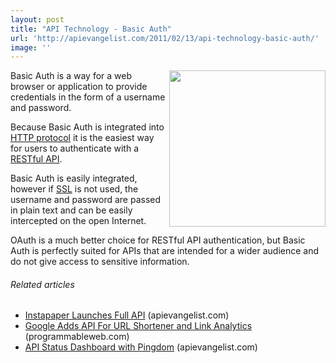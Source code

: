 ```yaml
---
layout: post
title: "API Technology - Basic Auth"
url: 'http://apievangelist.com/2011/02/13/api-technology-basic-auth/'
image: ''
---
```


<img class="c1" src="http://kinlane-productions.s3.amazonaws.com/basic-auth.png" alt="" width="250" align="right" />Basic Auth is a way for a web browser or application to provide credentials in the form of a username and password.

Because Basic Auth is integrated into [HTTP protocol][1] it is the easiest way for users to authenticate with a [RESTful API][2].

Basic Auth is easily integrated, however if [SSL][3] is not used, the username and password are passed in plain text and can be easily intercepted on the open Internet.

OAuth is a much better choice for RESTful API authentication, but Basic Auth is perfectly suited for APIs that are intended for a wider audience and do not give access to sensitive information.

######  Related articles

  * [Instapaper Launches Full API][4] (apievangelist.com)
  * [Google Adds API For URL Shortener and Link Analytics][5] (programmableweb.com)
  * [API Status Dashboard with Pingdom][6] (apievangelist.com)

   [1]: http://en.wikipedia.org/wiki/Hypertext_Transfer_Protocol (Hypertext Transfer Protocol)
   [2]: http://en.wikipedia.org/wiki/Representational_State_Transfer (Representational State Transfer)
   [3]: http://en.wikipedia.org/wiki/Transport_Layer_Security (Transport Layer Security)
   [4]: http://blog.apievangelist.com/2011/02/10/instapaper-launches-full-api/
   [5]: http://blog.programmableweb.com/2011/01/11/google-adds-api-for-url-shortener-and-link-analytics/
   [6]: http://blog.apievangelist.com/2011/02/12/api-status-dashboard-with-pingdom/
